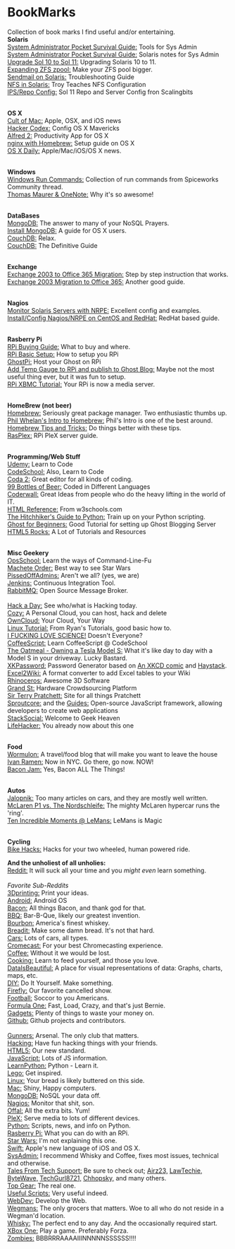 BookMarks
=========

Collection of book marks I find useful and/or entertaining. 
<br><b>Solaris</b>
<br><a href="http://users.cis.fiu.edu/~tho01/psg/tool.html">System Administrator Pocket Survival Guide:</a> Tools for Sys Admin
<br><a href="http://users.cis.fiu.edu/~tho01/psg/sol.html">System Administrator Pocket Survival Guide:</a> Solaris notes for Sys Admin
<br><a href="http://rainbow.chard.org/2012/01/16/upgrading-solaris-10-to-solaris-11-things-you-should-know/">Upgrade Sol 10 to Sol 11:</a> Upgrading Solaris 10 to 11. 
<br><a href="http://jsosic.wordpress.com/2013/01/01/expanding-zfs-zpool-raid/">Expanding ZFS zpool:</a> Make your ZFS pool bigger. 
<br><a href="http://thegeekdiary.com/the-ultimate-solaris-sendmail-troubleshooting-guide/">Sendmail on Solaris:</a> Troubleshooting Guide
<br><a href="http://troysunix.blogspot.com/2011/02/configuring-nfs-in-solaris.html">NFS in Solaris:</a> Troy Teaches NFS Configuration
<br><a href="http://www.scalingbits.com/solaris/ips/configuration">IPS/Repo Config:</a> Sol 11 Repo and Server Config fron Scalingbits


<br><b>OS X</b>
<br><a href="http://www.cultofmac.com/">Cult of Mac:</a> Apple, OSX, and iOS news 
<br><a href="http://hackercodex.com/guide/mac-osx-mavericks-10.9-configuration/">Hacker Codex:</a> Config OS X Mavericks
<br><a href="http://www.alfredapp.com/">Alfred 2:</a> Productivity App for OS X
<br><a href="http://paulherron.com/blog/simple_nginx_setup_with_homebrew/">nginx with Homebrew:</a> Setup guide on OS X
<br><a href="http://osxdaily.com/">OS X Daily:</a> Apple/Mac/iOS/OS X news. 


<br><b>Windows</b>
<br><a href="http://community.spiceworks.com/how_to/show/88456-windows-run-commands#comments">Windows Run Commands:</a> Collection of run commands from Spiceworks Community thread. 
<br><a href="http://www.thomasmaurer.ch/2014/02/this-is-why-onenote-is-awesome/">Thomas Maurer & OneNote:</a> Why it's so awesome!


<br><b>DataBases</b>
<br><a href="http://www.mongodb.org/">MongoDB:</a> The answer to many of your NoSQL Prayers. 
<br><a href="http://docs.mongodb.org/manual/tutorial/install-mongodb-on-os-x/">Install MongoDB:</a> A guide for OS X users. 
<br><a href="http://couchdb.apache.org">CouchDB:</a> Relax. 
<br><a href="http://guide.couchdb.org/editions/1/en/index.html">CouchDB:</a> The Definitive Guide


<br><b>Exchange</b>
<br><a href="http://blogs.technet.com/b/canitpro/archive/2013/05/31/step-by-step-migration-of-exchange-2003-server-to-office-365.aspx">Exchange 2003 to Office 365 Migration:</a> Step by step instruction that works. 
<br><a href="http://office365support.ca/exchange-2003-cutover-migration-to-the-new-office-365/">Exchange 2003 Migration to Office 365:</a> Another good guide. 


<br><b>Nagios</b>
<br><a href="http://linuxdrops.com/how-to-monitor-remote-solaris-server-using-nagios-nrpe/">Monitor Solaris Servers with NRPE:</a> Excellent config and examples. 
<br><a href="http://sharadchhetri.com/2013/03/02/how-to-install-and-configure-nagios-nrpe-in-centos-and-red-hat/">Install/Config Nagios/NRPE on CentOS and RedHat:</a> RedHat based guide. 


<br><b>Rasberry Pi</b>
<br><a href="http://elinux.org/RPi_Buying_Guide"> RPi Buying Guide:</a> What to buy and where. 
<br><a href="http://elinux.org/RPi_Hardware_Basic_Setup#Typical_Hardware_You_Will_Need"> RPi Basic Setup:</a> How to setup you RPi
<br><a href="http://ghostpi.org/">GhostPi:</a> Host your Ghost on RPi
<br><a href="http://kimondo.co.uk/plotting-cpu-temperature-ghost/">Add Temp Gauge to RPi and publish to Ghost Blog:</a> Maybe not the most useful thing ever, but it was fun to setup. 
<br><a href="http://mymediaexperience.com/raspberry-pi-xbmc-with-raspbmc/">RPi XBMC Tutorial:</a> Your RPi is now a media server. 


<br><b>HomeBrew (not beer)</b>
<br><a href="http://brew.sh">Homebrew:</a> Seriously great package manager. Two enthusiastic thumbs up. 
<br><a href="http://www.bigfastblog.com/homebrew-intro-to-the-mac-os-x-package-installer">Phil Whelan's Intro to Homebrew:</a> Phil's Intro is one of the best around. 
<br><a href="https://github.com/Homebrew/homebrew/wiki/Tips-N%27-Tricks">Homebrew Tips and Tricks:</a> Do things better with these tips. 
<br><a href="http://www.rasplex.com/">RasPlex:</a> RPi PleX server guide. 


<br><b>Programming/Web Stuff</b>
<br><a href="https://www.udemy.com/">Udemy:</a> Learn to Code
<br><a href="https://www.codeschool.com">CodeSchool:</a> Also, Learn to Code
<br><a href="https://panic.com/coda/">Coda 2:</a> Great editor for all kinds of coding.
<br><a href="http://www.99-bottles-of-beer.net">99 Bottles of Beer:</a> Coded in Different Languages
<br><a href="https://coderwall.com/welcome">Coderwall:</a> Great Ideas from people who do the heavy lifting in the world of IT. 
<br><a href="http://www.w3schools.com/tags/default.asp">HTML Reference:</a> From w3schools.com
<br><a href="http://docs.python-guide.org/en/latest/">The Hitchhiker's Guide to Python:</a> Train up on your Python scripting. 
<br><a href="http://ghostforbeginners.com/">Ghost for Beginners:</a> Good Tutorial for setting up Ghost Blogging Server
<br><a href="http://www.html5rocks.com/en/">HTML5 Rocks:</a> A Lot of Tutorials and Resources 


<br><b>Misc Geekery</b>
<br><a href="http://www.opsschool.org/en/latest/">OpsSchool:</a> Learn the ways of Command-Line-Fu
<br><a href="http://static.nomachetejuggling.com/machete_order.html">Machete Order:</a> Best way to see Star Wars
<br><a href="http://pissedoffadmins.com">PissedOffAdmins:</a> Aren't we all? (yes, we are)
<br><a href="http://jenkins-ci.org">Jenkins:</a> Continuous Integration Tool. 
<br><a href="http://www.rabbitmq.com/">RabbitMQ:</a> Open Source Message Broker.  
<br><a href="http://hackaday.com/">Hack a Day:</a> See who/what is Hacking today. 
<br><a href="http://cozy.io">Cozy:</a> A Personal Cloud, you can host, hack and delete
<br><a href="http://owncloud.org">OwnCloud:</a> Your Cloud, Your Way
<br><a href="http://ryanstutorials.net/linuxtutorial/">Linux Tutorial:</a> From Ryan's Tutorials, good basic how to. 
<br><a href="http://www.iflscience.com/">I FUCKING LOVE SCIENCE!</a> Doesn't Everyone?
<br><a href="http://coffeescript.codeschool.com/?utm_source=github&utm_medium=coffeescript_option&utm_campaign=trygit">CoffeeScript:</a> Learn CoffeeScript @ CodeSchool
<br><a href="http://theoatmeal.com/comics/tesla_model_s">The Oatmeal - Owning a Tesla Model S:</a> What it's like day to day with a Model S in your driveway. Lucky Bastard. 
<br><a href="https://www.xkpasswd.net/c/index.cgi">XKPassword:</a> Password Generator based on <a href="http://xkcd.com/936/">An XKCD comic</a> and <a href="https://www.grc.com/haystack.htm">Haystack</a>.
<br><a href="http://excel2wiki.net">Excel2Wiki:</a> A format converter to add Excel tables to your Wiki
<br><a href="http://www.rhino3d.com">Rhinoceros:</a> Awesome 3D Software
<br><a href="https://grandst.com/">Grand St:</a> Hardware Crowdsourcing Platform
<br><a href="http://www.terrypratchettbooks.com">Sir Terry Pratchett:</a> Site for all things Pratchett
<br><a href="http://sproutcore.com">Sproutcore:</a> and the <a href="http://guides.sproutcore.com">Guides:</a> Open-source JavaScript framework, allowing developers to create web applications
<br><a href="http://www.html5rocks.com/en/">StackSocial:</a> Welcome to Geek Heaven
<br><a href="http://lifehacker.com">LifeHacker:</a> You already now about this one


<br><b>Food</b>
<br><a href="http://www.wormulon.net">Wormulon:</a> A travel/food blog that will make you want to leave the house
<br><a href="http://www.ivanramen.com/">Ivan Ramen:</a> Now in NYC. Go there, go now. NOW!
<br><a href="http://www.spoonforkbacon.com/2011/09/boozy-bacon-jam/">Bacon Jam:</a> Yes, Bacon ALL The Things!


<br><b>Autos</b>
<br><a href="http://jalopnik.com/">Jalopnik:</a> Too many articles on cars, and they are mostly well written. 
<br><a href="https://www.youtube.com/watch?v=E9IWiTpWeiM">McLaren P1 vs. The Nordschleife:</a> The mighty McLaren hypercar runs the 'ring'. 
<br><a href="http://jalopnik.com/the-ten-most-incredible-le-mans-moments-caught-on-video-527387890">Ten Incredible Moments @ LeMans:</a> LeMans is Magic


<br><b>Cycling</b>
<br><a href="http://www.bikehacks.com/bikehacks/">Bike Hacks:</a> Hacks for your two wheeled, human powered ride. 


<b>And the unholiest of all unholies:</b>
<br><a href="http://www.reddit.com/">Reddit:</a> It will suck all your time and you <i>might even</i> learn something. 
<br><br><i>Favorite Sub-Reddits</i>
<br><a href="http://www.reddit.com/r/3Dprinting/">3Dprinting:</a> Print your ideas. 
<br><a href="http://www.reddit.com/r/Android">Android:</a> Android OS
<br><a href="http://www.reddit.com/r/Bacon">Bacon:</a> All things Bacon, and thank god for that. 
<br><a href="http://www.reddit.com/r/BBQ">BBQ:</a> Bar-B-Que, likely our greatest invention. 
<br><a href="http://www.reddit.com/r/bourbon">Bourbon:</a> America's finest whiskey. 
<br><a href="http://www.reddit.com/r/Breadit">Breadit:</a> Make some damn bread. It's not that hard. 
<br><a href="http://www.reddit.com/r/cars">Cars:</a> Lots of cars, all types. 
<br><a href="http://www.reddit.com/r/Chromecast">Cromecast:</a> For your best Chromecasting experience. 
<br><a href="http://www.reddit.com/r/Coffee">Coffee:</a> Without it we would be lost. 
<br><a href="http://www.reddit.com/r/Cooking">Cooking:</a> Learn to feed yourself, and those you love. 
<br><a href="http://www.reddit.com/r/dataisbeatiful">DataIsBeautiful:</a> A place for visual representations of data: Graphs, charts, maps, etc.
<br><a href="http://www.reddit.com/r/DIY">DIY:</a> Do It Yourself. Make something. 
<br><a href="http://www.reddit.com/r/firefly">Firefly:</a> Our favorite cancelled show. 
<br><a href="http://www.reddit.com/r/football">Football:</a> Soccor to you Americans. 
<br><a href="http://www.reddit.com/r/formula1">Formula One:</a> Fast, Load, Crazy, and that's just Bernie. 
<br><a href="http://www.reddit.com/r/gadgets">Gadgets:</a> Plenty of things to waste your money on. 
<br><a href="http://www.reddit.com/r/github">Github:</a> Github projects and contributors.  
<br><a href="http://www.reddit.com/r/Gunners">Gunners:</a> Arsenal. The only club that matters. 
<br><a href="http://www.reddit.com/r/hacking">Hacking:</a> Have fun hacking things with your friends.
<br><a href="http://www.reddit.com/r/html5">HTML5:</a> Our new standard. 
<br><a href="http://www.reddit.com/r/javascript">JavaScript:</a> Lots of JS information. 
<br><a href="http://www.reddit.com/r/learnpython">LearnPython:</a> Python - Learn it. 
<br><a href="http://www.reddit.com/r/lego">Lego:</a> Get inspired. 
<br><a href="http://www.reddit.com/r/linux">Linux:</a> Your bread is likely buttered on this side.
<br><a href="http://www.reddit.com/r/mac">Mac:</a> Shiny, Happy computers. 
<br><a href="http://www.reddit.com/r/mongodb">MongoDB:</a> NoSQL your data off. 
<br><a href="http://www.reddit.com/r/nagios">Nagios:</a> Monitor that shit, son. 
<br><a href="http://www.reddit.com/r/Offal">Offal:</a> All the extra bits. Yum!
<br><a href="http://www.reddit.com/r/PleX">PleX:</a> Serve media to lots of different devices. 
<br><a href="http://www.reddit.com/r/Python">Python:</a> Scripts, news, and info on Python. 
<br><a href="http://www.reddit.com/r/raspberry_pi">Rasberry Pi:</a> What you can do with an RPi. 
<br><a href="http://www.reddit.com/r/StarWars">Star Wars:</a> I'm not explaining this one. 
<br><a href="http://www.reddit.com/r/swift">Swift:</a> Apple's new language of iOS and OS X. 
<br><a href="http://www.reddit.com/r/sysadmin">SysAdmin:</a> I recommend Whisky and Coffee, fixes most issues, technical and otherwise. 
<br><a href="http://www.reddit.com/r/talesfromtechsupport">Tales From Tech Support:</a> Be sure to check out; <a href="http://my.reddit.com/search?q=reddit%3Atalesfromtechsupport+author%3Aairz23&restrict_sr=off&sort=new&t=all">Airz23,</a> <a href="http://www.reddit.com/r/talesfromtechsupport/search?q=lawtechie&sort=new&restrict_sr=on&t=all">LawTechie,</a> <a href="http://www.reddit.com/r/talesfromtechsupport/search?q=bytewave&sort=new&restrict_sr=on&t=all">ByteWave,</a> <a href="http://www.reddit.com/r/talesfromtechsupport/search?q=techgurl8721&sort=new&restrict_sr=on&t=all">TechGurl8721,</a> <a href="http://www.reddit.com/r/talesfromtechsupport/search?q=chhopsky&sort=new&restrict_sr=on&t=all">Chhopsky,</a> and many others. 
<br><a href="http://www.reddit.com/r/TopGear">Top Gear:</a> The real one. 
<br><a href="http://www.reddit.com/r/usefulscripts">Useful Scripts:</a> Very useful indeed. 
<br><a href="http://www.reddit.com/r/webdev">WebDev:</a> Develop the Web. 
<br><a href="http://www.reddit.com/r/wegmans">Wegmans:</a> The only grocers that matters. Woe to all who do not reside in a Wegman'd location. 
<br><a href="http://www.reddit.com/r/whisky">Whisky:</a> The perfect end to any day. And the occasionally required start. 
<br><a href="http://www.reddit.com/r/xboxone">XBox One:</a> Play a game. Preferably Forza. 
<br><a href="http://www.reddit.com/r/zombies">Zombies:</a> BBBRRRAAAAIIINNNNNSSSSSS!!!!
<br>
